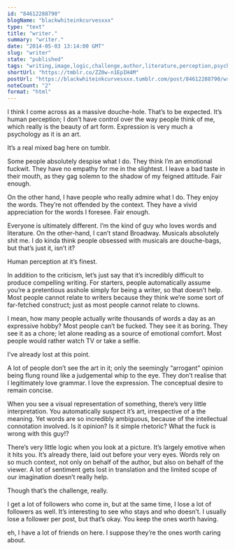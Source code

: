 ```yaml
---
id: "84612288790"
blogName: "blackwhiteinkcurvesxxx"
type: "text"
title: "writer."
summary: "writer."
date: "2014-05-03 13:14:00 GMT"
slug: "writer"
state: "published"
tags: "writing,image,logic,challenge,author,literature,perception,psychology,concept,hate,criticism,writer,words,art,expression,context"
shortUrl: "https://tmblr.co/ZZ0w-n1EpIH4M"
postUrl: "https://blackwhiteinkcurvesxxx.tumblr.com/post/84612288790/writer"
noteCount: "2"
format: "html"
---
```


I think I come across as a massive douche-hole. That’s to be expected. It’s human perception; I don’t have control over the way people think of me, which really is the beauty of art form. Expression is very much a psychology as it is an art. 

It’s a real mixed bag here on tumblr.

Some people absolutely despise what I do. They think I’m an emotional fuckwit. They have no empathy for me in the slightest. I leave a bad taste in their mouth, as they gag solemn to the shadow of my feigned attitude. Fair enough.

On the other hand, I have people who really admire what I do. They enjoy the words. They’re not offended by the context. They have a vivid appreciation for the words I foresee. Fair enough.

Everyone is ultimately different. I’m the kind of guy who loves words and literature. On the other-hand, I can’t stand Broadway. Musicals absolutely shit me. I do kinda think people obsessed with musicals are douche-bags, but that’s just it, isn’t it?

Human perception at it’s finest.

In addition to the criticism, let’s just say that it’s incredibly difficult to produce compelling writing. For starters, people automatically assume you’re a pretentious asshole simply for being a writer, so that doesn’t help. Most people cannot relate to writers because they think we’re some sort of far-fetched construct; just as most people cannot relate to clowns.

I mean, how many people actually write thousands of words a day as an expressive hobby? Most people can’t be fucked. They see it as boring. They see it as a chore; let alone reading as a source of emotional comfort. Most people would rather watch TV or take a selfie.

I’ve already lost at this point. 

A lot of people don’t see the art in it; only the seemingly “arrogant” opinion being flung round like a judgemental whip to the eye. They don’t realise that I legitimately love grammar. I love the expression. The conceptual desire to remain concise.

When you see a visual representation of something, there’s very little interpretation. You automatically suspect it’s art, irrespective of a the meaning. Yet words are so incredibly ambiguous, because of the intellectual connotation involved. Is it opinion? Is it simple rhetoric? What the fuck is wrong with this guy!?

There’s very little logic when you look at a picture. It’s largely emotive when it hits you. It’s already there, laid out before your very eyes. Words rely on so much context, not only on behalf of the author, but also on behalf of the viewer. A lot of sentiment gets lost in translation and the limited scope of our imagination doesn’t really help.

Though that’s the challenge, really.

I get a lot of followers who come in, but at the same time, I lose a lot of followers as well. It’s interesting to see who stays and who doesn’t. I usually lose a follower per post, but that’s okay. You keep the ones worth having.

eh, I have a lot of friends on here. I suppose they’re the ones worth caring about.